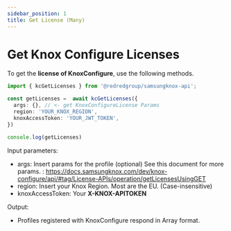 ```yaml
---
sidebar_position: 1
title: Get License (Many)
---
```


# Get Knox Configure Licenses

To get the  **license of KnoxConfigure**, use the following methods.

```ts
import { kcGetLicenses } from '@redredgroup/samsungknox-api';

const getLicenses =  await kcGetLicenses({
  args: {}, // <- get KnoxConfigureLicense Params
  region: 'YOUR_KNOX_REGION',
  knoxAccessToken: 'YOUR_JWT_TOKEN',
})

console.log(getLicenses)
```


Input parameters:

- args: Insert params for the profile (optional) See this document for more params. : https://docs.samsungknox.com/dev/knox-configure/api/#tag/License-APIs/operation/getLicensesUsingGET
- region: Insert your Knox Region. Most are the EU. (Case-insensitive)
- knoxAccessToken: Your **X-KNOX-APITOKEN**

Output:

- Profiles registered with KnoxConfigure respond in Array format.

